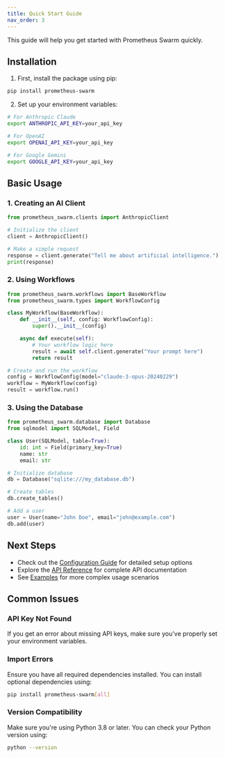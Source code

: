 ```yaml
---
title: Quick Start Guide
nav_order: 3
---
```


This guide will help you get started with Prometheus Swarm quickly.

## Installation

1. First, install the package using pip:

```bash
pip install prometheus-swarm
```

2. Set up your environment variables:

```bash
# For Anthropic Claude
export ANTHROPIC_API_KEY=your_api_key

# For OpenAI
export OPENAI_API_KEY=your_api_key

# For Google Gemini
export GOOGLE_API_KEY=your_api_key
```

## Basic Usage

### 1. Creating an AI Client

```python
from prometheus_swarm.clients import AnthropicClient

# Initialize the client
client = AnthropicClient()

# Make a simple request
response = client.generate("Tell me about artificial intelligence.")
print(response)
```

### 2. Using Workflows

```python
from prometheus_swarm.workflows import BaseWorkflow
from prometheus_swarm.types import WorkflowConfig

class MyWorkflow(BaseWorkflow):
    def __init__(self, config: WorkflowConfig):
        super().__init__(config)

    async def execute(self):
        # Your workflow logic here
        result = await self.client.generate("Your prompt here")
        return result

# Create and run the workflow
config = WorkflowConfig(model="claude-3-opus-20240229")
workflow = MyWorkflow(config)
result = workflow.run()
```

### 3. Using the Database

```python
from prometheus_swarm.database import Database
from sqlmodel import SQLModel, Field

class User(SQLModel, table=True):
    id: int = Field(primary_key=True)
    name: str
    email: str

# Initialize database
db = Database("sqlite:///my_database.db")

# Create tables
db.create_tables()

# Add a user
user = User(name="John Doe", email="john@example.com")
db.add(user)
```

## Next Steps

- Check out the [Configuration Guide](./configuration.md) for detailed setup options
- Explore the [API Reference](./api-reference.md) for complete API documentation
- See [Examples](./examples.md) for more complex usage scenarios

## Common Issues

### API Key Not Found

If you get an error about missing API keys, make sure you've properly set your environment variables.

### Import Errors

Ensure you have all required dependencies installed. You can install optional dependencies using:

```bash
pip install prometheus-swarm[all]
```

### Version Compatibility

Make sure you're using Python 3.8 or later. You can check your Python version using:

```bash
python --version
```
